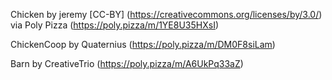Chicken by jeremy [CC-BY] (https://creativecommons.org/licenses/by/3.0/) via Poly Pizza (https://poly.pizza/m/1YE8U35HXsI)

ChickenCoop by Quaternius (https://poly.pizza/m/DM0F8siLam)

Barn by CreativeTrio (https://poly.pizza/m/A6UkPq33aZ)
